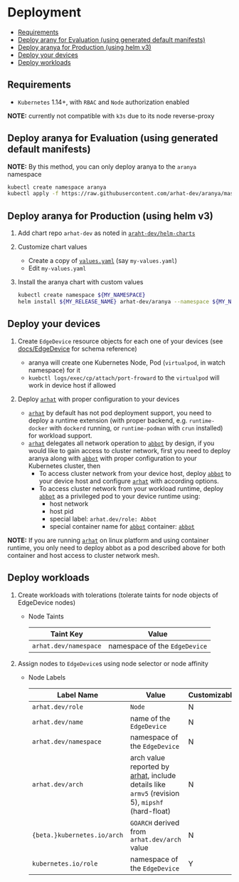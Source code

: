 # Deployment

- [Requirements](#requirements)
- [Deploy arany for Evaluation (using generated default manifests)](#deploy-arany-for-evaluation-using-generated-default-manifests)
- [Deploy aranya for Production (using helm v3)](#deploy-aranya-for-production-using-helm-v3)
- [Deploy your devices](#deploy-your-devices)
- [Deploy workloads](#deploy-workloads)

## Requirements

- `Kubernetes` 1.14+, with `RBAC` and `Node` authorization enabled

__NOTE:__ currently not compatible with `k3s` due to its node reverse-proxy

## Deploy aranya for Evaluation (using generated default manifests)

__NOTE:__ By this method, you can only deploy aranya to the `aranya` namespace

```bash
kubectl create namespace aranya
kubectl apply -f https://raw.githubusercontent.com/arhat-dev/aranya/master/cicd/deploy/kube/aranya.yaml
```

## Deploy aranya for Production (using helm v3)

1. Add chart repo `arhat-dev` as noted in [`araht-dev/helm-charts`](https://github.com/arhat-dev/helm-charts)

1. Customize chart values
   - Create a copy of [`values.yaml`](../cicd/deploy/charts/aranya/values.yaml) (say `my-values.yaml`)
   - Edit `my-values.yaml`

1. Install the aranya chart with custom values

   ```bash
   kubectl create namespace ${MY_NAMESPACE}
   helm install ${MY_RELEASE_NAME} arhat-dev/aranya --namespace ${MY_NAMESPACE} -f my-values.yaml
   ```

## Deploy your devices

1. Create `EdgeDevice` resource objects for each one of your devices (see [docs/EdgeDevice](./docs/EdgeDevice.md) for schema reference)
   - aranya will create one Kubernetes Node, Pod (`virtualpod`, in watch namespace) for it
   - `kuebctl logs/exec/cp/attach/port-froward` to the `virtualpod` will work in device host if allowed

1. Deploy [`arhat`][arhat] with proper configuration to your devices
   - [`arhat`][arhat] by default has not pod deployment support, you need to deploy a runtime extension (with proper backend, e.g. `runtime-docker` with `dockerd` running, or `runtime-podman` with `crun` installed) for workload support.
   - [`arhat`][arhat] delegates all network operation to [`abbot`][abbot] by design, if you would like to gain access to cluster network, first you need to deploy aranya along with [`abbot`][abbot] with proper configuration to your Kubernetes cluster, then
     - To access cluster network from your device host, deploy [`abbot`][abbot] to your device host and configure [`arhat`][arhat] with according options.
     - To access cluster network from your workload runtime, deploy [`abbot`][abbot] as a privileged pod to your device runtime using:
         - host network
         - host pid
         - special label: `arhat.dev/role: Abbot`
         - special container name for [`abbot`][abbot] container: [`abbot`][abbot]

__NOTE:__ If you are running [`arhat`][arhat] on linux platform and using container runtime, you only need to deploy abbot as a pod described above for both container and host access to cluster network mesh.

## Deploy workloads

1. Create workloads with tolerations (tolerate taints for node objects of EdgeDevice nodes)

   - Node Taints

      | Taint Key             | Value                         |
      | --------------------- | ----------------------------- |
      | `arhat.dev/namespace` | namespace of the `EdgeDevice` |

1. Assign nodes to `EdgeDevice`s using node selector or node affinity

   - Node Labels

      | Label Name                  | Value                                                                                                   | Customizable |
      | --------------------------- | ------------------------------------------------------------------------------------------------------- | ------------ |
      | `arhat.dev/role`            | `Node`                                                                                                  | N            |
      | `arhat.dev/name`            | name of the `EdgeDevice`                                                                                | N            |
      | `arhat.dev/namespace`       | namespace of the `EdgeDevice`                                                                           | N            |
      | `arhat.dev/arch`            | arch value reported by [arhat][arhat], include details like `armv5` (revision 5), `mipshf` (hard-float) | N            |
      | `{beta.}kubernetes.io/arch` | `GOARCH` derived from `arhat.dev/arch` value                                                            | N            |
      | `kubernetes.io/role`        | namespace of the `EdgeDevice`                                                                           | Y            |

[arhat]: https://github.com/arhat-dev/arhat
[abbot]: https://github.com/arhat-dev/abbot
